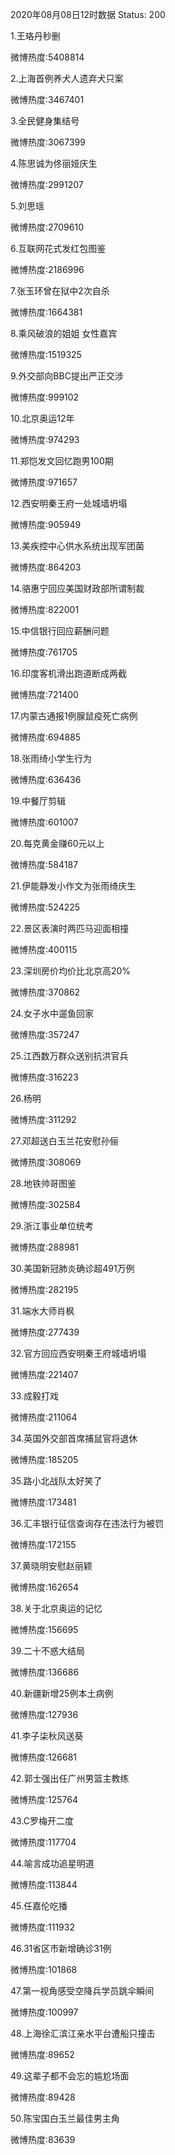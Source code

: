 2020年08月08日12时数据
Status: 200

1.王珞丹秒删

微博热度:5408814

2.上海首例养犬人遗弃犬只案

微博热度:3467401

3.全民健身集结号

微博热度:3067399

4.陈思诚为佟丽娅庆生

微博热度:2991207

5.刘思瑶

微博热度:2709610

6.互联网花式发红包图鉴

微博热度:2186996

7.张玉环曾在狱中2次自杀

微博热度:1664381

8.乘风破浪的姐姐 女性嘉宾

微博热度:1519325

9.外交部向BBC提出严正交涉

微博热度:999102

10.北京奥运12年

微博热度:974293

11.郑恺发文回忆跑男100期

微博热度:971657

12.西安明秦王府一处城墙坍塌

微博热度:905949

13.美疾控中心供水系统出现军团菌

微博热度:864203

14.骆惠宁回应美国财政部所谓制裁

微博热度:822001

15.中信银行回应薪酬问题

微博热度:761705

16.印度客机滑出跑道断成两截

微博热度:721400

17.内蒙古通报1例腺鼠疫死亡病例

微博热度:694885

18.张雨绮小学生行为

微博热度:636436

19.中餐厅剪辑

微博热度:601007

20.每克黄金赚60元以上

微博热度:584187

21.伊能静发小作文为张雨绮庆生

微博热度:524225

22.景区表演时两匹马迎面相撞

微博热度:400115

23.深圳房价均价比北京高20%

微博热度:370862

24.女子水中遛鱼回家

微博热度:357247

25.江西数万群众送别抗洪官兵

微博热度:316223

26.杨明

微博热度:311292

27.邓超送白玉兰花安慰孙俪

微博热度:308069

28.地铁帅哥图鉴

微博热度:302584

29.浙江事业单位统考

微博热度:288981

30.美国新冠肺炎确诊超491万例

微博热度:282195

31.端水大师肖枫

微博热度:277439

32.官方回应西安明秦王府城墙坍塌

微博热度:221407

33.成毅打戏

微博热度:211064

34.英国外交部首席捕鼠官将退休

微博热度:185205

35.路小北战队太好笑了

微博热度:173481

36.汇丰银行征信查询存在违法行为被罚

微博热度:172155

37.黄晓明安慰赵丽颖

微博热度:162654

38.关于北京奥运的记忆

微博热度:156695

39.二十不惑大结局

微博热度:136686

40.新疆新增25例本土病例

微博热度:127936

41.李子柒秋风送葵

微博热度:126681

42.郭士强出任广州男篮主教练

微博热度:125764

43.C罗梅开二度

微博热度:117704

44.喻言成功追星明道

微博热度:113844

45.任嘉伦吃播

微博热度:111932

46.31省区市新增确诊31例

微博热度:101868

47.第一视角感受空降兵学员跳伞瞬间

微博热度:100997

48.上海徐汇滨江亲水平台遭船只撞击

微博热度:89652

49.这辈子都不会忘的尴尬场面

微博热度:89428

50.陈宝国白玉兰最佳男主角

微博热度:83639

